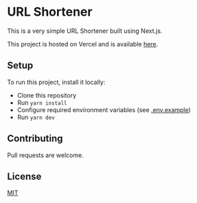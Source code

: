 # URL Shortener

This is a very simple URL Shortener built using Next.js.

This project is hosted on Vercel and is available [here](https://url.ealpizar.com/).

## Setup

To run this project, install it locally:

- Clone this repository
- Run `yarn install`
- Configure required environment variables (see [.env.example](https://github.com/ealpizr/url-shortener/blob/main/.env.example))
- Run `yarn dev`

## Contributing

Pull requests are welcome.

## License

[MIT](https://opensource.org/licenses/MIT)
